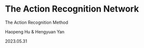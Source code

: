 # The Action Recognition Network

The Action Recognition Method

Haopeng Hu & Hengyuan Yan

2023.05.31

